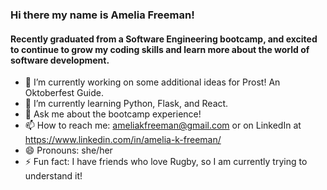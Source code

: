 ### Hi there my name is Amelia Freeman!

#### Recently graduated from a Software Engineering bootcamp, and excited to continue to grow my coding skills and learn more about the world of software development.

- 🔭 I’m currently working on some additional ideas for Prost! An Oktoberfest Guide.
- 🌱 I’m currently learning Python, Flask, and React.
- 💬 Ask me about the bootcamp experience!
- 📫 How to reach me: ameliakfreeman@gmail.com or on LinkedIn at https://www.linkedin.com/in/amelia-k-freeman/
- 😄 Pronouns: she/her
- ⚡ Fun fact: I have friends who love Rugby, so I am currently trying to understand it! 

<!--
**amsfreeman/amsfreeman** is a ✨ _special_ ✨ repository because its `README.md` (this file) appears on your GitHub profile.

Here are some ideas to get you started:

- 🔭 I’m currently working on ...
- 🌱 I’m currently learning ...
- 👯 I’m looking to collaborate on ...
- 🤔 I’m looking for help with ...
- 💬 Ask me about ...
- 📫 How to reach me: ...
- 😄 Pronouns: ...
- ⚡ Fun fact: ...
-->
